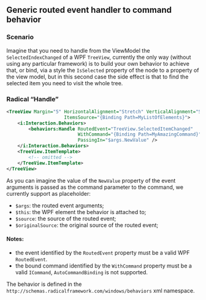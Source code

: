 ## Generic routed event handler to command behavior

### Scenario

Imagine that you need to handle from the ViewModel the `SelectedIndexChanged` of a WPF `TreeView`, currently the only way (without using any particular framework) is to build your own behavior to achieve that, or bind, via a style the `IsSelected` property of the node to a property of the view model, but in this second case the side effect is that to find the selected item you need to visit the whole tree.

### Radical “Handle”

```xml
<TreeView Margin="5" HorizontalAlignment="Stretch" VerticalAlignment="Stretch" 
                     ItemsSource="{Binding Path=MyListOfElements}">
    <i:Interaction.Behaviors>
        <behaviors:Handle RoutedEvent="TreeView.SelectedItemChanged"
                          WithCommand="{Binding Path=MyAmazingCommand}"
                          PassingIn="$args.NewValue" />
    </i:Interaction.Behaviors>
    <TreeView.ItemTemplate>
        <!-- omitted -->
    </TreeView.ItemTemplate>
</TreeView>
```

As you can imagine the value of the `NewValue` property of the event arguments is passed as the command parameter to the command, we currently support as placeholder:

* `$args`: the routed event arguments;
* `$this`: the WPF element the behavior is attached to;
* `$source`: the source of the routed event;
* `$originalSource`: the original source of the routed event;

#### Notes:

* the event identified by the `RoutedEvent` property must be a valid WPF `RoutedEvent`.
* the bound command identified by the `WithCommand` property must be a valid `ICommand`, `AutoCommandBinding` is not supported.

The behavior is defined in the `http://schemas.radicalframework.com/windows/behaviors` xml namespace.
